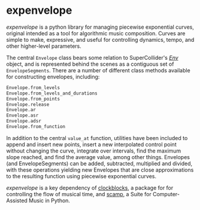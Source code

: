 # expenvelope

_expenvelope_ is a python library for managing piecewise exponential curves, original intended as a tool for algorithmic music composition. Curves are simple to make, expressive, and useful for controlling dynamics, tempo, and other higher-level parameters. 

The central `Envelope` class bears some relation to SuperCollider's [_Env_](http://doc.sccode.org/Classes/Env.html) object, and is represented behind the scenes as a contiguous set of `EnvelopeSegments`. There are a number of different class methods available for constructing envelopes, including:

```python
Envelope.from_levels
Envelope.from_levels_and_durations
Envelope.from_points
Envelope.release
Envelope.ar
Envelope.asr
Envelope.adsr
Envelope.from_function
```

In addition to the central `value_at` function, utilities have been included to append and insert new points, insert a new interpolated control point without changing the curve, integrate over intervals, find the maximum slope reached, and find the average value, among other things. Envelopes (and EnvelopeSegments) can be added, subtracted, multiplied and divided, with these operations yielding new Envelopes that are close approximations to the resulting function using piecewise exponential curves.

_expenvelope_ is a key dependency of [clockblocks](https://git.sr.ht/~marcevanstein/clockblocks), a package for for controlling the flow of musical time, and [scamp](https://sr.ht/~marcevanstein/scamp/), a Suite for Computer-Assisted Music in Python.
